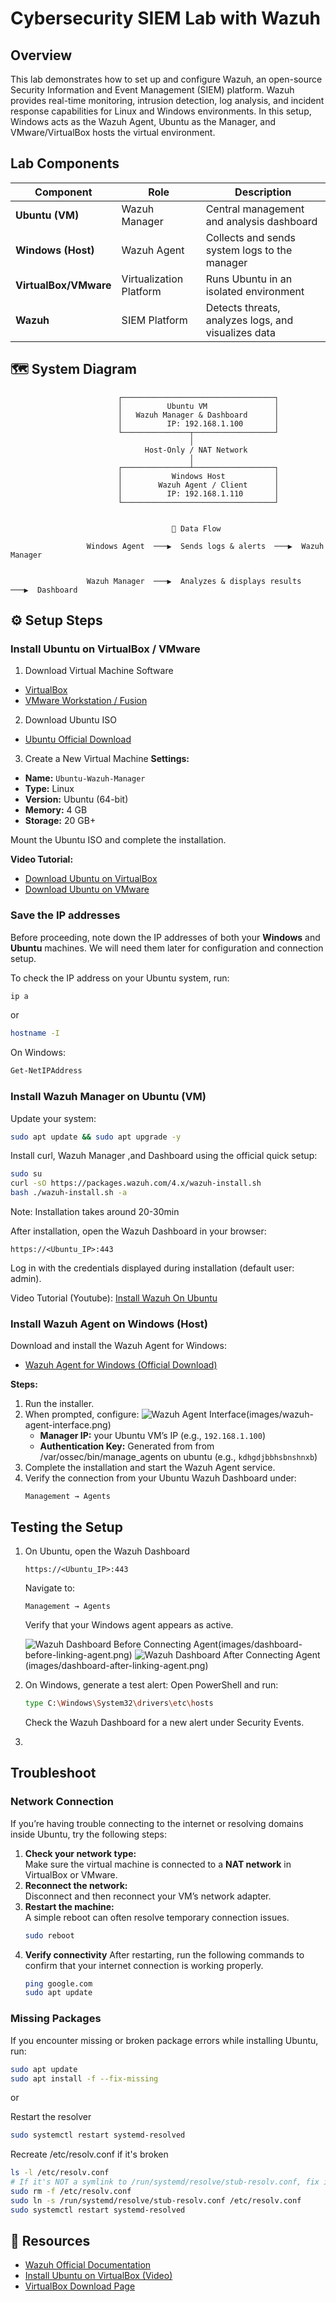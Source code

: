 # Cybersecurity SIEM Lab with Wazuh

## Overview
This lab demonstrates how to set up and configure Wazuh, an open-source Security Information and Event Management (SIEM) platform. Wazuh provides real-time monitoring, intrusion detection, log analysis, and incident response capabilities for Linux and Windows environments. In this setup, Windows acts as the Wazuh Agent, Ubuntu as the Manager, and VMware/VirtualBox hosts the virtual environment.

## Lab Components
| Component | Role | Description |
|------------|------|-------------|
| **Ubuntu (VM)** | Wazuh Manager | Central management and analysis dashboard |
| **Windows (Host)** | Wazuh Agent | Collects and sends system logs to the manager |
| **VirtualBox/VMware** | Virtualization Platform | Runs Ubuntu in an isolated environment |
| **Wazuh** | SIEM Platform | Detects threats, analyzes logs, and visualizes data |

## 🗺️ System Diagram

                            ┌──────────────────────────────────┐
                            │          Ubuntu VM               │
                            │   Wazuh Manager & Dashboard      │
                            │          IP: 192.168.1.100       │
                            └───────────────┬──────────────────┘
                                            │
                                  Host-Only / NAT Network
                                            │
                            ┌───────────────┴──────────────────┐
                            │           Windows Host           │
                            │        Wazuh Agent / Client      │
                            │          IP: 192.168.1.110       │
                            └──────────────────────────────────┘


                                        🔁 Data Flow

                     Windows Agent  ───▶  Sends logs & alerts  ───▶  Wazuh Manager


                     Wazuh Manager  ───▶  Analyzes & displays results  ───▶  Dashboard


## ⚙️ Setup Steps
### Install Ubuntu on VirtualBox / VMware
1. Download Virtual Machine Software
- [VirtualBox](https://www.virtualbox.org/wiki/Downloads)  
- [VMware Workstation / Fusion](https://www.vmware.com/products/desktop-hypervisor/workstation-and-fusion)

2. Download Ubuntu ISO
- [Ubuntu Official Download](https://ubuntu.com/download)

3. Create a New Virtual Machine
**Settings:**
- **Name:** `Ubuntu-Wazuh-Manager`  
- **Type:** Linux  
- **Version:** Ubuntu (64-bit)  
- **Memory:** 4 GB  
- **Storage:** 20 GB+  

Mount the Ubuntu ISO and complete the installation.

**Video Tutorial:**  
- [Download Ubuntu on VirtualBox](https://www.youtube.com/watch?v=IOSEdXVmmpM)  
- [Download Ubuntu on VMware](https://www.youtube.com/watch?v=CNAmlDEzqKo)

### Save the IP addresses
Before proceeding, note down the IP addresses of both your **Windows** and **Ubuntu** machines.
We will need them later for configuration and connection setup.

To check the IP address on your Ubuntu system, run:
```bash
ip a
```
or 
```bash
hostname -I
```

On Windows:
```bash
Get-NetIPAddress
```

### Install Wazuh Manager on Ubuntu (VM)
Update your system:
```bash
sudo apt update && sudo apt upgrade -y
```
Install curl, Wazuh Manager ,and Dashboard using the official quick setup:
```bash
sudo su
curl -sO https://packages.wazuh.com/4.x/wazuh-install.sh                
bash ./wazuh-install.sh -a
```
Note: Installation takes around 20-30min

After installation, open the Wazuh Dashboard in your browser:
```
https://<Ubuntu_IP>:443
```
Log in with the credentials displayed during installation (default user: admin).

Video Tutorial (Youtube): 
[Install Wazuh On Ubuntu](https://www.youtube.com/watch?v=JTGMWH2w2p4)

### Install Wazuh Agent on Windows (Host)
Download and install the Wazuh Agent for Windows:
- [Wazuh Agent for Windows (Official Download)](https://documentation.wazuh.com/current/installation-guide/wazuh-agent/wazuh-agent-package-windows.html)

**Steps:**
1. Run the installer.  
2. When prompted, configure:
   ![Wazuh Agent Interface](images/wazuh-agent-interface.png)(images/wazuh-agent-interface.png)
   - **Manager IP:** your Ubuntu VM’s IP (e.g., `192.168.1.100`)  
   - **Authentication Key:** Generated from from /var/ossec/bin/manage_agents on ubuntu (e.g., `kdhgdjbbhsbnshnxb`)
3. Complete the installation and start the Wazuh Agent service.  
4. Verify the connection from your Ubuntu Wazuh Dashboard under:  
   ```
   Management → Agents
   ```

## Testing the Setup
1. On Ubuntu, open the Wazuh Dashboard
   ```
   https://<Ubuntu_IP>:443
   ```
   Navigate to:
   ```
   Management → Agents
   ```
   Verify that your Windows agent appears as active.

   
    ![Wazuh Dashboard Before Connecting Agent](images/dashboard-before-linking-agent.png)(images/dashboard-before-linking-agent.png)
    ![Wazuh Dashboard After Connecting Agent](images/dashboard-after-linking-agent.png)(images/dashboard-after-linking-agent.png)

2. On Windows, generate a test alert:
   Open PowerShell and run:
   ```bash
   type C:\Windows\System32\drivers\etc\hosts
   ```
   Check the Wazuh Dashboard for a new alert under Security Events.
3. 




## Troubleshoot
### Network Connection
If you’re having trouble connecting to the internet or resolving domains inside Ubuntu, try the following steps:
1. **Check your network type:**  
   Make sure the virtual machine is connected to a **NAT network** in VirtualBox or VMware.
2. **Reconnect the network:**  
   Disconnect and then reconnect your VM’s network adapter.
3. **Restart the machine:**  
   A simple reboot can often resolve temporary connection issues.
   ```bash
   sudo reboot
   ```
4. **Verify connectivity**
   After restarting, run the following commands to confirm that your internet connection is working properly.
   ```bash
   ping google.com
   sudo apt update
   ```

### Missing Packages
If you encounter missing or broken package errors while installing Ubuntu, run:
```bash
sudo apt update
sudo apt install -f --fix-missing
```
or 

Restart the resolver
```bash
sudo systemctl restart systemd-resolved
```
Recreate /etc/resolv.conf if it's broken
```bash
ls -l /etc/resolv.conf
# If it's NOT a symlink to /run/systemd/resolve/stub-resolv.conf, fix it:
sudo rm -f /etc/resolv.conf
sudo ln -s /run/systemd/resolve/stub-resolv.conf /etc/resolv.conf
sudo systemctl restart systemd-resolved
```

   
## 🧾 Resources
- [Wazuh Official Documentation](https://documentation.wazuh.com)
- [Install Ubuntu on VirtualBox (Video)](https://www.youtube.com/watch?v=IOSEdXVmmpM)
- [VirtualBox Download Page](https://www.virtualbox.org/wiki/Downloads)
